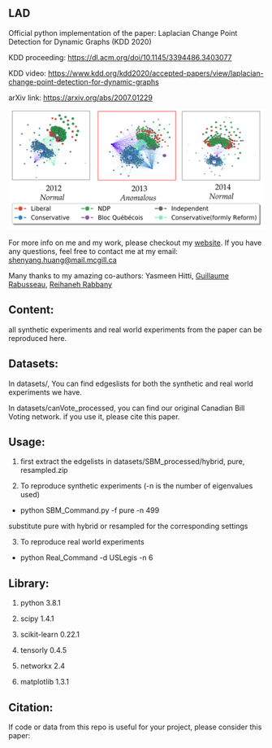 ## LAD
Official python implementation of the paper: Laplacian Change Point Detection for Dynamic Graphs (KDD 2020)

KDD proceeding: https://dl.acm.org/doi/10.1145/3394486.3403077

KDD video: https://www.kdd.org/kdd2020/accepted-papers/view/laplacian-change-point-detection-for-dynamic-graphs

arXiv link: https://arxiv.org/abs/2007.01229

![anomalous snapshots](figs/20122013.png)

For more info on me and my work, please checkout my [website](https://www.cs.mcgill.ca/~shuang43/). If you have any questions, feel free to contact me at my email: shenyang.huang@mail.mcgill.ca

Many thanks to my amazing co-authors: Yasmeen Hitti, [Guillaume Rabusseau](https://www-labs.iro.umontreal.ca/~grabus/), [Reihaneh Rabbany](http://www.reirab.com/) 

## Content:
all synthetic experiments and real world experiments from the paper can be reproduced here. 

## Datasets:
In datasets/, You can find edgeslists for both the synthetic and real world experiments we have. 

In datasets/canVote_processed, you can find our original Canadian Bill Voting network. 
if you use it, please cite this paper. 
 
## Usage:

1. first extract the edgelists in datasets/SBM_processed/hybrid, pure, resampled.zip

2. To reproduce synthetic experiments  (-n is the number of eigenvalues used) 

* python SBM_Command.py -f pure -n 499

substitute pure with hybrid or resampled for the corresponding settings

3. To reproduce real world experiments

* python Real_Command -d USLegis -n 6


## Library: 

1. python 3.8.1

2. scipy  1.4.1

3. scikit-learn 0.22.1

4. tensorly 0.4.5

5. networkx 2.4

6. matplotlib 1.3.1



## Citation:

If code or data from this repo is useful for your project, please consider this paper: 

